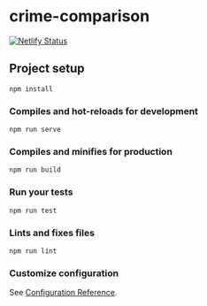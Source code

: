 # crime-comparison

[![Netlify Status](https://api.netlify.com/api/v1/badges/e165451a-24e2-4754-90fe-59228d77f767/deploy-status)](https://app.netlify.com/sites/crime-compare/deploys)

## Project setup
```
npm install
```

### Compiles and hot-reloads for development
```
npm run serve
```

### Compiles and minifies for production
```
npm run build
```

### Run your tests
```
npm run test
```

### Lints and fixes files
```
npm run lint
```

### Customize configuration
See [Configuration Reference](https://cli.vuejs.org/config/).
